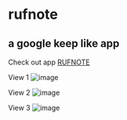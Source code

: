 # rufnote

## a google keep like app

Check out app [RUFNOTE](https://stormdotcom.github.io/rufnote/)

View 1
![image](https://user-images.githubusercontent.com/84835379/140074945-d5af08e7-f3ef-4e62-9ab5-dc3c820c314e.png)

View 2
![image](https://user-images.githubusercontent.com/84835379/140075292-f8fc7425-69ec-43ae-9bee-6deb62987f80.png)

View 3
![image](https://user-images.githubusercontent.com/84835379/140076313-99d21779-3da5-441c-898d-6a1944e6d17c.png)

